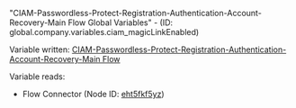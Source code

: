 "CIAM-Passwordless-Protect-Registration-Authentication-Account-Recovery-Main Flow Global Variables" - (ID: global.company.variables.ciam_magicLinkEnabled)

Variable written:
[CIAM-Passwordless-Protect-Registration-Authentication-Account-Recovery-Main Flow](../index.md#Variables)

Variable reads:
* Flow Connector (Node ID: [eht5fkf5yz](../nodes/eht5fkf5yz.md))
